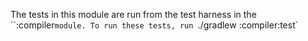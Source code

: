 The tests in this module are run from the test harness in the ``:compiler` module. To run these tests, run 
`./gradlew :compiler:test`